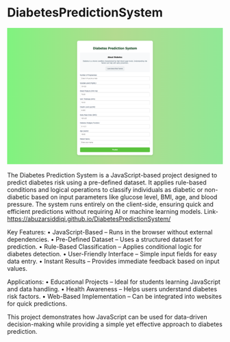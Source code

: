 # DiabetesPredictionSystem

<div align="center"> <img src="readme_image/image.png" alt="Login Screen" /> </div>

The Diabetes Prediction System is a JavaScript-based project designed to predict diabetes risk using a pre-defined dataset. It applies rule-based conditions and logical operations to classify individuals as diabetic or non-diabetic based on input parameters like glucose level, BMI, age, and blood pressure. The system runs entirely on the client-side, ensuring quick and efficient predictions without requiring AI or machine learning models.
Link- https://abuzarsiddiqi.github.io/DiabetesPredictionSystem/

Key Features:
	•	JavaScript-Based – Runs in the browser without external dependencies.
	•	Pre-Defined Dataset – Uses a structured dataset for prediction.
	•	Rule-Based Classification – Applies conditional logic for diabetes detection.
	•	User-Friendly Interface – Simple input fields for easy data entry.
	•	Instant Results – Provides immediate feedback based on input values.

Applications:
	•	Educational Projects – Ideal for students learning JavaScript and data handling.
	•	Health Awareness – Helps users understand diabetes risk factors.
	•	Web-Based Implementation – Can be integrated into websites for quick predictions.

This project demonstrates how JavaScript can be used for data-driven decision-making while providing a simple yet effective approach to diabetes prediction.
